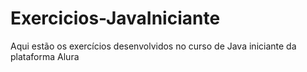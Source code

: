 # Exercicios-JavaIniciante
Aqui estão os exercícios desenvolvidos no curso de Java iniciante da plataforma Alura
